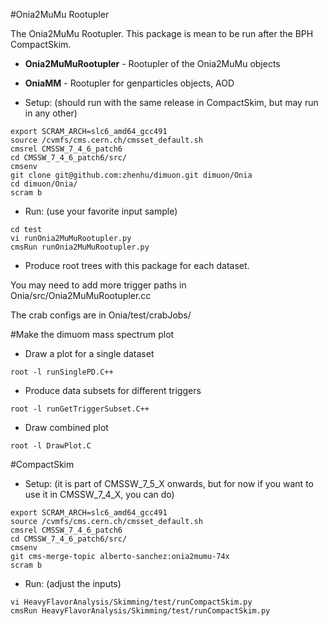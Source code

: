 #Onia2MuMu Rootupler

The Onia2MuMu Rootupler. This package is mean to be run after the BPH CompactSkim. 

* **Onia2MuMuRootupler** - Rootupler of the Onia2MuMu objects
* **OniaMM**             - Rootupler for genparticles objects, AOD

* Setup: (should run with the same release in CompactSkim, but may run in any other)

```
export SCRAM_ARCH=slc6_amd64_gcc491
source /cvmfs/cms.cern.ch/cmsset_default.sh
cmsrel CMSSW_7_4_6_patch6
cd CMSSW_7_4_6_patch6/src/
cmsenv
git clone git@github.com:zhenhu/dimuon.git dimuon/Onia
cd dimuon/Onia/
scram b
```

* Run: (use your favorite input sample)

```
cd test
vi runOnia2MuMuRootupler.py
cmsRun runOnia2MuMuRootupler.py
```

* Produce root trees with this package for each dataset. 

You may need to add more trigger paths in Onia/src/Onia2MuMuRootupler.cc     

The crab configs are in Onia/test/crabJobs/

#Make the dimuom mass spectrum plot

* Draw a plot for a single dataset 
```
root -l runSinglePD.C++
```

* Produce data subsets for different triggers 
```
root -l runGetTriggerSubset.C++
```

* Draw combined plot 
```
root -l DrawPlot.C
```

#CompactSkim
* Setup: (it is part of CMSSW_7_5_X onwards, but for now if you want to use it in CMSSW_7_4_X, you can do)

```
export SCRAM_ARCH=slc6_amd64_gcc491
source /cvmfs/cms.cern.ch/cmsset_default.sh
cmsrel CMSSW_7_4_6_patch6
cd CMSSW_7_4_6_patch6/src/
cmsenv
git cms-merge-topic alberto-sanchez:onia2mumu-74x
scram b
``` 

* Run: (adjust the inputs)

```
vi HeavyFlavorAnalysis/Skimming/test/runCompactSkim.py
cmsRun HeavyFlavorAnalysis/Skimming/test/runCompactSkim.py
```

